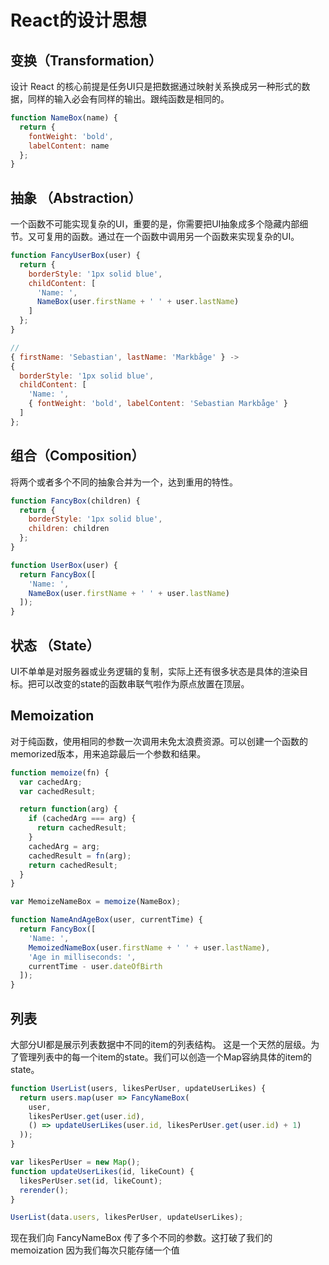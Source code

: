 
# React的设计思想

## 变换（Transformation）
设计 React 的核心前提是任务UI只是把数据通过映射关系换成另一种形式的数据，同样的输入必会有同样的输出。跟纯函数是相同的。

```javascript
function NameBox(name) {
  return {
    fontWeight: 'bold',
    labelContent: name
  };
}
```

## 抽象 （Abstraction）
一个函数不可能实现复杂的UI，重要的是，你需要把UI抽象成多个隐藏内部细节。又可复用的函数。通过在一个函数中调用另一个函数来实现复杂的UI。
```javascript
function FancyUserBox(user) {
  return {
    borderStyle: '1px solid blue',
    childContent: [
      'Name: ',
      NameBox(user.firstName + ' ' + user.lastName)
    ]
  };
}

// 
{ firstName: 'Sebastian', lastName: 'Markbåge' } ->
{
  borderStyle: '1px solid blue',
  childContent: [
    'Name: ',
    { fontWeight: 'bold', labelContent: 'Sebastian Markbåge' }
  ]
};
```

## 组合（Composition）
将两个或者多个不同的抽象合并为一个，达到重用的特性。
```javascript
function FancyBox(children) {
  return {
    borderStyle: '1px solid blue',
    children: children
  };
}

function UserBox(user) {
  return FancyBox([
    'Name: ',
    NameBox(user.firstName + ' ' + user.lastName)
  ]);
}
```

## 状态 （State）
UI不单单是对服务器或业务逻辑的复制，实际上还有很多状态是具体的渲染目标。把可以改变的state的函数串联气啦作为原点放置在顶层。


## Memoization
对于纯函数，使用相同的参数一次调用未免太浪费资源。可以创建一个函数的memorized版本，用来追踪最后一个参数和结果。
```javascript
function memoize(fn) {
  var cachedArg;
  var cachedResult;

  return function(arg) {
    if (cachedArg === arg) {
      return cachedResult;
    }
    cachedArg = arg;
    cachedResult = fn(arg);
    return cachedResult;
  }
}

var MemoizeNameBox = memoize(NameBox);

function NameAndAgeBox(user, currentTime) {
  return FancyBox([
    'Name: ',
    MemoizedNameBox(user.firstName + ' ' + user.lastName),
    'Age in milliseconds: ',
    currentTime - user.dateOfBirth
  ]);
}
```

## 列表
大部分UI都是展示列表数据中不同的item的列表结构。 这是一个天然的层级。为了管理列表中的每一个item的state。我们可以创造一个Map容纳具体的item的state。

```javascript
function UserList(users, likesPerUser, updateUserLikes) {
  return users.map(user => FancyNameBox(
    user,
    likesPerUser.get(user.id),
    () => updateUserLikes(user.id, likesPerUser.get(user.id) + 1)
  ));
}

var likesPerUser = new Map();
function updateUserLikes(id, likeCount) {
  likesPerUser.set(id, likeCount);
  rerender();
}

UserList(data.users, likesPerUser, updateUserLikes);
```
现在我们向 FancyNameBox 传了多个不同的参数。这打破了我们的 memoization 因为我们每次只能存储一个值

